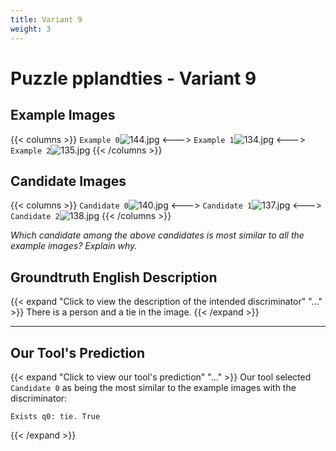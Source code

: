 ```yaml
---
title: Variant 9
weight: 3
---
```


# Puzzle pplandties - Variant 9

## Example Images
{{< columns >}}
`Example 0`![144.jpg](/natscene_data/images/144.jpg)
<--->
`Example 1`![134.jpg](/natscene_data/images/134.jpg)
<--->
`Example 2`![135.jpg](/natscene_data/images/135.jpg)
{{< /columns >}}

## Candidate Images
{{< columns >}}
`Candidate 0`![140.jpg](/natscene_data/images/140.jpg)
<--->
`Candidate 1`![137.jpg](/natscene_data/images/137.jpg)
<--->
`Candidate 2`![138.jpg](/natscene_data/images/138.jpg)
{{< /columns >}}

*Which candidate among the above candidates is most similar to all the example images? Explain why.*

## Groundtruth English Description

{{< expand "Click to view the description of the intended discriminator" "..." >}}
There is a person and a tie in the image.
{{< /expand >}}

---



## Our Tool's Prediction

{{< expand "Click to view our tool's prediction" "..." >}}
Our tool selected `Candidate 0` as being the most similar to the example images with the discriminator:
```plaintext
Exists q0: tie. True
```
{{< /expand >}}
